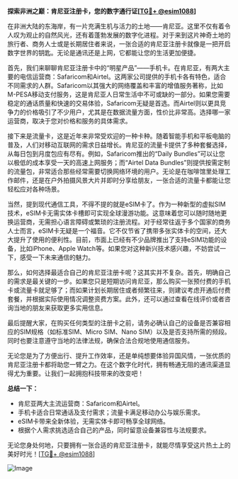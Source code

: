 **探索非洲之巅：肯尼亚注册卡，您的数字通行证[[TG💪+ @esim1088](https://t.me/s/esim1088)]**

在非洲大陆的东海岸，有一片充满生机与活力的土地——肯尼亚。这里不仅有着令人叹为观止的自然风光，还有着蓬勃发展的数字化进程。对于来到这片神奇土地的旅行者、商务人士或是长期居住者来说，一张合适的肯尼亚注册卡就像是一把开启数字世界的钥匙。无论是通讯还是上网，它都能让您的生活更加便捷。

首先，我们来聊聊肯尼亚注册卡中的“明星产品”——手机卡。在肯尼亚，有两大主要的电信运营商：Safaricom和Airtel。这两家公司提供的手机卡各有特色，适合不同需求的人群。Safaricom以其强大的网络覆盖和丰富的增值服务著称，比如M-PESA移动支付服务，这是肯尼亚人日常生活中不可或缺的一部分。如果您需要稳定的通话质量和快速的交易体验，Safaricom无疑是首选。而Airtel则以更具竞争力的价格吸引了不少用户，尤其是在数据流量方面，性价比非常高。选择哪一家运营商，取决于您对价格和服务的具体需求。

接下来是流量卡，这是近年来非常受欢迎的一种卡种。随着智能手机和平板电脑的普及，人们对移动互联网的需求日益增长。肯尼亚的流量卡提供了多种套餐选择，从每日包到月度包应有尽有。例如，Safaricom推出的“Daily Bundles”可以让您以极低的成本享受一天的高速上网服务；而“Airtel Data Bundles”则提供按需定制的流量包，非常适合那些经常需要切换网络环境的用户。无论是在咖啡馆里处理工作邮件，还是在户外拍摄风景大片并即时分享给朋友，一张合适的流量卡都能让您轻松应对各种场景。

当然，提到现代通信工具，不得不提的就是eSIM卡了。作为一种新型的虚拟SIM技术，eSIM卡无需实体卡槽即可实现全球漫游功能。这意味着您可以随时随地更换运营商，无需担心语言障碍或繁琐的注册流程。对于经常往返于多个国家的商务人士而言，eSIM卡无疑是一个福音。它不仅节省了携带多张实体卡的空间，还大大提升了使用的便利性。目前，市面上已经有不少品牌推出了支持eSIM功能的设备，比如iPhone、Apple Watch等。如果您对这种新兴技术感兴趣，不妨尝试一下，感受一下未来通信的魅力。

那么，如何选择最适合自己的肯尼亚注册卡呢？这其实并不复杂。首先，明确自己的需求是最关键的一步。如果您只是短期访问肯尼亚，那么购买一张预付费的手机卡或流量卡就足够了；而如果计划长期居住或者频繁往来，则建议考虑开通后付费套餐，并根据实际使用情况调整资费方案。此外，还可以通过查看在线评价或者咨询当地的朋友来获取更多实用信息。

最后提醒大家，在购买任何类型的注册卡之前，请务必确认自己的设备是否兼容相应的SIM规格（如标准SIM、Micro SIM、Nano SIM）以及是否支持所需的频段。同时也要注意遵守当地的法律法规，确保合法合规地使用通信服务。

无论您是为了方便出行、提升工作效率，还是单纯想要体验异国风情，一张优质的肯尼亚注册卡都将助您一臂之力。在这个数字化时代，拥有畅通无阻的通讯渠道显得尤为重要。让我们一起拥抱科技带来的改变吧！

**总结一下：**
- 肯尼亚两大主流运营商：Safaricom和Airtel。
- 手机卡适合日常通话及支付需求；流量卡满足移动办公与娱乐需求。
- eSIM卡带来全新体验，无需实体卡即可畅享全球网络。
- 根据个人需求挑选适合自己的产品，同时留意设备兼容性与法规要求。

无论您身处何地，只要拥有一张合适的肯尼亚注册卡，就能尽情享受这片热土上的美好时光！[[TG💪+ @esim1088](https://t.me/s/esim1088)] 

![Image](https://i.postimg.cc/4NQfJmqS/Snipaste-2025-05-13-00-14-12.png)